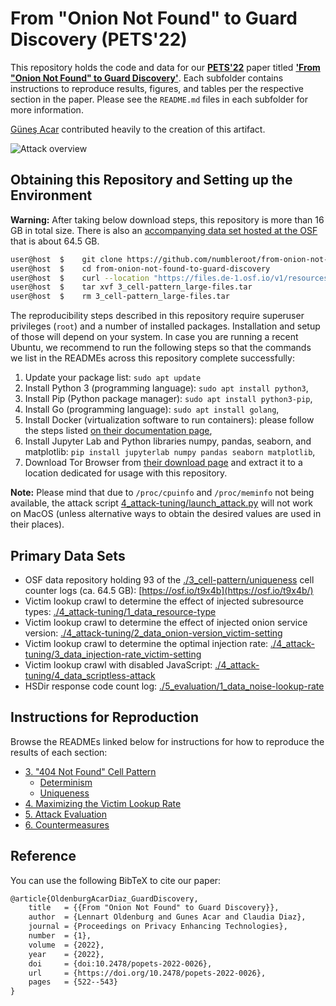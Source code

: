 # From "Onion Not Found" to Guard Discovery (PETS'22)

This repository holds the code and data for our **[PETS'22](https://petsymposium.org/cfp22.php)** paper titled **['From "Onion Not Found" to Guard Discovery'](https://www.esat.kuleuven.be/cosic/publications/article-3392.pdf)**. Each subfolder contains instructions to reproduce results, figures, and tables per the respective section in the paper. Please see the `README.md` files in each subfolder for more information.

[Güneş Acar](https://github.com/gunesacar) contributed heavily to the creation of this artifact.

![Attack overview](https://user-images.githubusercontent.com/1864826/139098575-c23e1265-5885-4a68-aab8-41d89466ad51.png)


## Obtaining this Repository and Setting up the Environment

**Warning:** After taking below download steps, this repository is more than 16 GB in total size. There is also an [accompanying data set hosted at the OSF](https://osf.io/t9x4b/) that is about 64.5 GB.

```bash
user@host  $    git clone https://github.com/numbleroot/from-onion-not-found-to-guard-discovery.git
user@host  $    cd from-onion-not-found-to-guard-discovery
user@host  $    curl --location "https://files.de-1.osf.io/v1/resources/mbn95/providers/osfstorage/617bf5ad91ed6e00f3891f66?action=download&version=1&direct" --output 3_cell-pattern_large-files.tar
user@host  $    tar xvf 3_cell-pattern_large-files.tar
user@host  $    rm 3_cell-pattern_large-files.tar
```

The reproducibility steps described in this repository require superuser privileges (`root`) and a number of installed packages. Installation and setup of those will depend on your system. In case you are running a recent Ubuntu, we recommend to run the following steps so that the commands we list in the READMEs across this repository complete successfully:
1. Update your package list: `sudo apt update`
2. Install Python 3 (programming language): `sudo apt install python3`,
3. Install Pip (Python package manager): `sudo apt install python3-pip`,
4. Install Go (programming language): `sudo apt install golang`,
5. Install Docker (virtualization software to run containers): please follow the steps listed [on their documentation page](https://docs.docker.com/engine/install/ubuntu/),
6. Install Jupyter Lab and Python libraries numpy, pandas, seaborn, and matplotlib: `pip install jupyterlab numpy pandas seaborn matplotlib`,
7. Download Tor Browser from [their download page](https://www.torproject.org/download/) and extract it to a location dedicated for usage with this repository.

**Note:** Please mind that due to `/proc/cpuinfo` and `/proc/meminfo` not being available, the attack script [4_attack-tuning/launch_attack.py](./4_attack-tuning/launch_attack.py) will not work on MacOS (unless alternative ways to obtain the desired values are used in their places).


## Primary Data Sets

* OSF data repository holding 93 of the [./3_cell-pattern/uniqueness](./3_cell-pattern/uniqueness) cell counter logs (ca. 64.5 GB): [https://osf.io/t9x4b](https://osf.io/t9x4b/)
* Victim lookup crawl to determine the effect of injected subresource types: [./4_attack-tuning/1_data_resource-type](./4_attack-tuning/1_data_resource-type)
* Victim lookup crawl to determine the effect of injected onion service version: [./4_attack-tuning/2_data_onion-version_victim-setting](./4_attack-tuning/2_data_onion-version_victim-setting)
* Victim lookup crawl to determine the optimal injection rate: [./4_attack-tuning/3_data_injection-rate_victim-setting](./4_attack-tuning/3_data_injection-rate_victim-setting)
* Victim lookup crawl with disabled JavaScript: [./4_attack-tuning/4_data_scriptless-attack](./4_attack-tuning/4_data_scriptless-attack)
* HSDir response code count log: [./5_evaluation/1_data_noise-lookup-rate](./5_evaluation/1_data_noise-lookup-rate)


## Instructions for Reproduction

Browse the READMEs linked below for instructions for how to reproduce the results of each section:
* [3. "404 Not Found" Cell Pattern](./3_cell-pattern/README.md)
  * [Determinism](./3_cell-pattern/determinism/README.md)
  * [Uniqueness](./3_cell-pattern/uniqueness/README.md)
* [4. Maximizing the Victim Lookup Rate](./4_attack-tuning/README.md)
* [5. Attack Evaluation](./5_evaluation/README.md)
* [6. Countermeasures](./6_countermeasures/README.md)


## Reference

You can use the following BibTeX to cite our paper:
```tex
@article{OldenburgAcarDiaz_GuardDiscovery,
    title   = {{From "Onion Not Found" to Guard Discovery}},
    author  = {Lennart Oldenburg and Gunes Acar and Claudia Diaz},
    journal = {Proceedings on Privacy Enhancing Technologies},
    number  = {1},
    volume  = {2022},
    year    = {2022},
    doi     = {doi:10.2478/popets-2022-0026},
    url     = {https://doi.org/10.2478/popets-2022-0026},
    pages   = {522--543}
}
```
